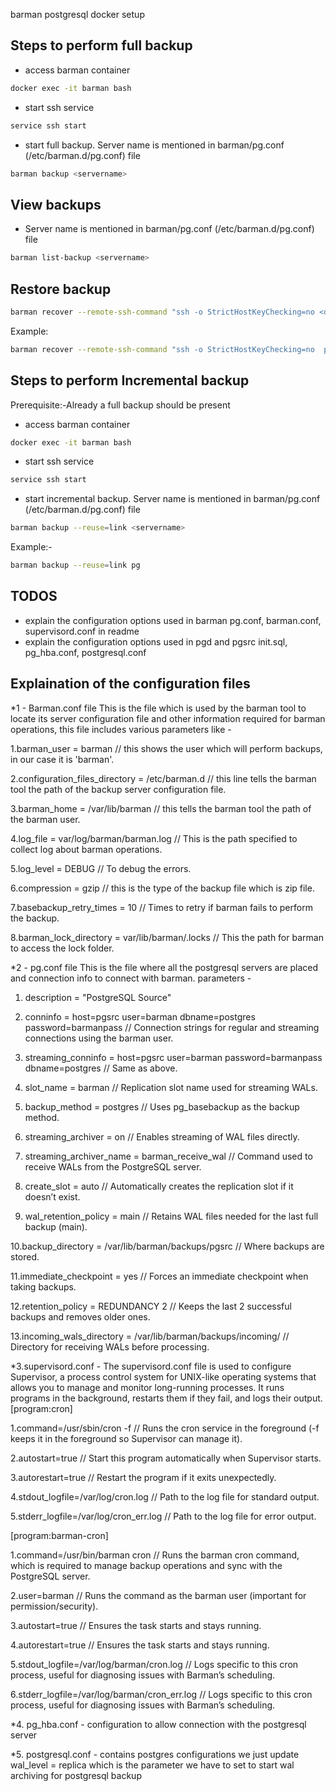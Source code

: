 barman postgresql docker setup

## Steps to perform full backup 
* access barman container
```bash
docker exec -it barman bash
```
* start ssh service
```bash
service ssh start
```
* start full backup. Server name is mentioned in barman/pg.conf (/etc/barman.d/pg.conf) file
```bash
barman backup <servername>
```

## View backups
* Server name is mentioned in barman/pg.conf (/etc/barman.d/pg.conf) file
```bash
barman list-backup <servername>
```

## Restore backup
```bash
barman recover --remote-ssh-command "ssh -o StrictHostKeyChecking=no <destDbUsername>@<destDbIP>" <sourceServername> <backupIdNumber>  <destDatabaseFolderPath> 
```
Example:
```bash
barman recover --remote-ssh-command "ssh -o StrictHostKeyChecking=no  postgres@pgd" pg 20250409T070911  /var/lib/postgresql/11/main/
```

## Steps to perform Incremental backup 
Prerequisite:-Already a full backup should be present

* access barman container
```bash
docker exec -it barman bash
```
* start ssh service
```bash
service ssh start
```
* start incremental backup. Server name is mentioned in barman/pg.conf (/etc/barman.d/pg.conf) file
```bash
barman backup --reuse=link <servername>
```
Example:-
```bash
barman backup --reuse=link pg 
```

## TODOS
* explain the configuration options used in barman pg.conf, barman.conf, supervisord.conf in readme
* explain the configuration options used in pgd and pgsrc init.sql, pg_hba.conf, postgresql.conf

## Explaination of the configuration files

*1 - Barman.conf file
  This is the file which is used by the barman tool to locate its server configuration file and other information required for barman operations, this file includes various parameters like - 

  1.barman_user = barman  // this shows the user which will perform backups, in our case it is 'barman'.
 
  2.configuration_files_directory = /etc/barman.d  // this line tells the barman tool the path of the backup server configuration file.

  3.barman_home = /var/lib/barman  // this tells the barman tool the path of the barman user.

  4.log_file = var/log/barman/barman.log  // This is the path specified to collect log about barman operations.

  5.log_level = DEBUG  // To debug the errors.

  6.compression = gzip  // this is the type of the backup file which is zip file.

  7.basebackup_retry_times = 10  // Times to retry if barman fails to perform the backup.

  8.barman_lock_directory = var/lib/barman/.locks  // This the path for barman to access the lock folder.

*2 - pg.conf file
  This is the file where all the postgresql servers are placed and connection info to connect with barman. 
  parameters - 
  1. description = "PostgreSQL Source"

  2. conninfo = host=pgsrc user=barman dbname=postgres password=barmanpass   //  Connection strings for regular and streaming connections using the barman user.

  3. streaming_conninfo = host=pgsrc user=barman password=barmanpass dbname=postgres  //  Same as above.
  
  4. slot_name = barman  //  Replication slot name used for streaming WALs.

  5. backup_method = postgres    //  Uses pg_basebackup as the backup method.
  
  6. streaming_archiver = on  //  Enables streaming of WAL files directly.
  
  7. streaming_archiver_name = barman_receive_wal  //  Command used to receive WALs from the PostgreSQL server.
  
  8. create_slot = auto  //  Automatically creates the replication slot if it doesn’t exist.
  
  9. wal_retention_policy = main  //   Retains WAL files needed for the last full backup (main).
  
  10.backup_directory = /var/lib/barman/backups/pgsrc   //  Where backups are stored.
  
  11.immediate_checkpoint = yes  //   Forces an immediate checkpoint when taking backups.
  
  12.retention_policy = REDUNDANCY 2  //   Keeps the last 2 successful backups and removes older ones.
  
  13.incoming_wals_directory = /var/lib/barman/backups/incoming/       //   Directory for receiving WALs before processing.

*3.supervisord.conf - The supervisord.conf file is used to configure Supervisor, a process control system for UNIX-like operating systems that allows you to manage and monitor long-running processes. It runs programs in the background, restarts them if they fail, and logs their output.
  [program:cron]

  1.command=/usr/sbin/cron -f   // Runs the cron service in the foreground (-f keeps it in the foreground so Supervisor can manage it).
  
  2.autostart=true  //  Start this program automatically when Supervisor starts.
  
  3.autorestart=true  //  Restart the program if it exits unexpectedly.
  
  4.stdout_logfile=/var/log/cron.log  //  Path to the log file for standard output.
  
  5.stderr_logfile=/var/log/cron_err.log  //  Path to the log file for error output.

  [program:barman-cron]
  
  1.command=/usr/bin/barman cron  //  Runs the barman cron command, which is required to manage backup operations and sync with the PostgreSQL server.
  
  2.user=barman  //  Runs the command as the barman user (important for permission/security).
  
  3.autostart=true  //   Ensures the task starts and stays running.
  
  4.autorestart=true  //   Ensures the task starts and stays running.
  
  5.stdout_logfile=/var/log/barman/cron.log  //  Logs specific to this cron process, useful for diagnosing issues with Barman’s scheduling.
  
  6.stderr_logfile=/var/log/barman/cron_err.log  //  Logs specific to this cron process, useful for diagnosing issues with Barman’s scheduling.

*4. pg_hba.conf - configuration to allow connection with the postgresql server

*5. postgresql.conf - contains postgres configurations we just update wal_level = replica which is the parameter we have to set to start wal archiving for postgresql backup
